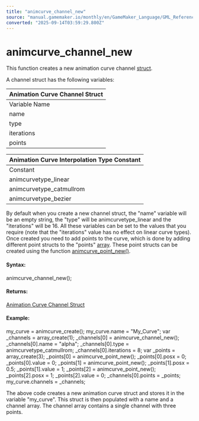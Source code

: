 ```yaml
---
title: "animcurve_channel_new"
source: "manual.gamemaker.io/monthly/en/GameMaker_Language/GML_Reference/Asset_Management/Animation_Curves/animcurve_channel_new.htm"
converted: "2025-09-14T03:59:29.800Z"
---
```


# animcurve\_channel\_new

This function creates a new animation curve channel [struct](../../../GML_Overview/Structs.md).

A channel struct has the following variables:

| Animation Curve Channel Struct |
| --- |
| Variable Name | Data Type | Description |
| name | string | This is the name of the channel. |
| type | Animation Curve Interpolation Type Constant | This will be one of the constants given in the table below. |
| iterations | integer | If the channel is using catmull-rom ("smooth") interpolation this holds how many points have been generated for each segment of the curve (note that these extra points are internal to the function and only used for the runtime calculations). If the channel is using linear interpolation, this value will still exist but can be ignored as it has no bearing on how the curve is interpolated. |
| points | array | This is an array, where each item in the array is an Animation Curve Point Struct. |

| Animation Curve Interpolation Type Constant |
| --- |
| Constant | Description |
| animcurvetype_linear | Used for linear interpolation between points. |
| animcurvetype_catmullrom | Used for smooth interpolation between points using Catmull-Rom interpolation. |
| animcurvetype_bezier | Used for Bezier interpolation between points. |


By default when you create a new channel struct, the "name" variable will be an empty string, the "type" will be animcurvetype\_linear and the "iterations" will be 16. All these variables can be set to the values that you require (note that the "iterations" value has no effect on linear curve types). Once created you need to add points to the curve, which is done by adding different point structs to the "points" [array](../../../GML_Overview/Arrays.md). These point structs can be created using the function [animcurve\_point\_new()](animcurve_point_new.md).

#### Syntax:

animcurve\_channel\_new();

#### Returns:

[Animation Curve Channel Struct](animcurve_get_channel.md)

#### Example:

my\_curve = animcurve\_create();
my\_curve.name = "My\_Curve";
var \_channels = array\_create(1);
\_channels\[0\] = animcurve\_channel\_new();
\_channels\[0\].name = "alpha";
\_channels\[0\].type = animcurvetype\_catmullrom;
\_channels\[0\].iterations = 8;
var \_points = array\_create(3);
\_points\[0\] = animcurve\_point\_new();
\_points\[0\].posx = 0;
\_points\[0\].value = 0;
\_points\[1\] = animcurve\_point\_new();
\_points\[1\].posx = 0.5;
\_points\[1\].value = 1;
\_points\[2\] = animcurve\_point\_new();
\_points\[2\].posx = 1;
\_points\[2\].value = 0;
\_channels\[0\].points = \_points;
my\_curve.channels = \_channels;

The above code creates a new animation curve struct and stores it in the variable "my\_curve". This struct is then populated with a name and a channel array. The channel array contains a single channel with three points.